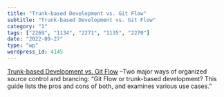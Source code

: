 ```yaml
---
title: "Trunk-based Development vs. Git Flow"
subtitle: "Trunk-based Development vs. Git Flow"
category: "1"
tags: ["2269", "1134", "2271", "1135", "2270"]
date: "2022-09-27"
type: "wp"
wordpress_id: 4145
---
```

[ Trunk-based Development vs. Git Flow]( https://www.toptal.com/software/trunk-based-development-git-flow) –Two major ways of organized source control and brancing: “Git Flow or trunk-based development? This guide lists the pros and cons of both, and examines various use cases.”